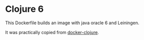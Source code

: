 # Clojure 6

This Dockerfile builds an image with java oracle 6 and Leiningen. 

It was practically copied from [docker-clojure](https://github.com/Quantisan/docker-clojure). 
